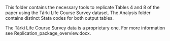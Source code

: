 This folder contains the necessary tools to replicate Tables 4 and 8 of the paper using the Tárki Life Course Survey dataset. The Analysis folder contains distinct Stata codes for both output tables.

The Tárki Life Course Survey data is a proprietary one. For more information see Replication_package_overview.docx.
